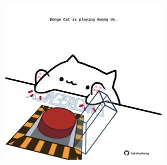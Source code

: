<!-- built at 04/09/2024, 23:00:40 UTC -->
<p align="center">
  <img width="500" height="500" src="./ReadmeImage.svg">
</p>
